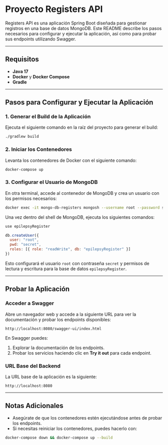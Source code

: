 # Proyecto Registers API

Registers API es una aplicación Spring Boot diseñada para gestionar registros en una base de datos MongoDB. Este README describe los pasos necesarios para configurar y ejecutar la aplicación, así como para probar sus endpoints utilizando Swagger.

---

## Requisitos

- **Java 17**
- **Docker** y **Docker Compose**
- **Gradle**

---

## Pasos para Configurar y Ejecutar la Aplicación

### 1. Generar el Build de la Aplicación

Ejecuta el siguiente comando en la raíz del proyecto para generar el build:

```bash
./gradlew build
```

### 2. Iniciar los Contenedores

Levanta los contenedores de Docker con el siguiente comando:

```bash
docker-compose up
```

### 3. Configurar el Usuario de MongoDB

En otra terminal, accede al contenedor de MongoDB y crea un usuario con los permisos necesarios:

```bash
docker exec -it mongo-db-registers mongosh --username root --password secret --authenticationDatabase admin
```

Una vez dentro del shell de MongoDB, ejecuta los siguientes comandos:

```javascript
use epilepsyRegister

db.createUser({
  user: "root",
  pwd: "secret",
  roles: [{ role: "readWrite", db: "epilepsyRegister" }]
})
```

Esto configurará el usuario `root` con contraseña `secret` y permisos de lectura y escritura para la base de datos `epilepsyRegister`.

---

## Probar la Aplicación

### Acceder a Swagger

Abre un navegador web y accede a la siguiente URL para ver la documentación y probar los endpoints disponibles:

```
http://localhost:8080/swagger-ui/index.html
```

En Swagger puedes:

1. Explorar la documentación de los endpoints.
2. Probar los servicios haciendo clic en **Try it out** para cada endpoint.

### URL Base del Backend

La URL base de la aplicación es la siguiente:

```
http://localhost:8080
```

---

## Notas Adicionales

- Asegúrate de que los contenedores estén ejecutándose antes de probar los endpoints.
- Si necesitas reiniciar los contenedores, puedes hacerlo con:

```bash
docker-compose down && docker-compose up --build
```

